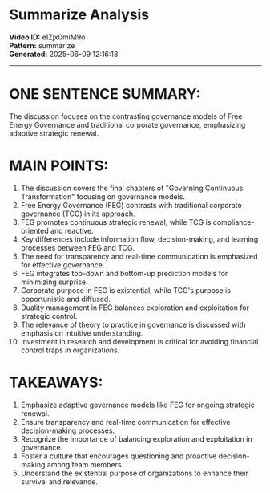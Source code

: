 # Summarize Analysis

**Video ID:** eIZjx0miM9o  
**Pattern:** summarize  
**Generated:** 2025-06-09 12:16:13  

---

# ONE SENTENCE SUMMARY:
The discussion focuses on the contrasting governance models of Free Energy Governance and traditional corporate governance, emphasizing adaptive strategic renewal.

# MAIN POINTS:
1. The discussion covers the final chapters of "Governing Continuous Transformation" focusing on governance models.
2. Free Energy Governance (FEG) contrasts with traditional corporate governance (TCG) in its approach.
3. FEG promotes continuous strategic renewal, while TCG is compliance-oriented and reactive.
4. Key differences include information flow, decision-making, and learning processes between FEG and TCG.
5. The need for transparency and real-time communication is emphasized for effective governance.
6. FEG integrates top-down and bottom-up prediction models for minimizing surprise.
7. Corporate purpose in FEG is existential, while TCG's purpose is opportunistic and diffused.
8. Duality management in FEG balances exploration and exploitation for strategic control.
9. The relevance of theory to practice in governance is discussed with emphasis on intuitive understanding.
10. Investment in research and development is critical for avoiding financial control traps in organizations.

# TAKEAWAYS:
1. Emphasize adaptive governance models like FEG for ongoing strategic renewal.
2. Ensure transparency and real-time communication for effective decision-making processes.
3. Recognize the importance of balancing exploration and exploitation in governance.
4. Foster a culture that encourages questioning and proactive decision-making among team members.
5. Understand the existential purpose of organizations to enhance their survival and relevance.